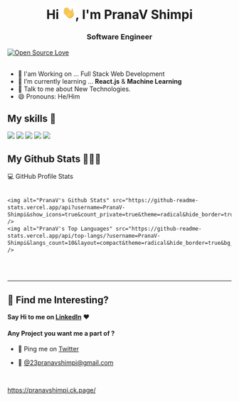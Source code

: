 <h1 align="center">Hi <img src="https://raw.githubusercontent.com/ABSphreak/ABSphreak/master/gifs/Hi.gif" width="30px">, I'm PranaV Shimpi</h1>
<h3 align="center">Software Engineer </h3>
<p align="center">

[![Open Source Love](https://badges.frapsoft.com/os/v2/open-source.svg?v=103)](https://github.com/PranaV-Shimpi) 
<br> <br>
  
- 🔭 I'am Working on ... Full Stack Web Development 
- 🌱 I’m currently learning ... **React.js** & **Machine Learning**
- 💬 Talk to me about New Technologies. 
- 😄 Pronouns: He/Him



## My skills 🚀

![](https://img.shields.io/badge/HTML5-E34F26?style=for-the-badge&logo=html5&logoColor=white)
![](https://img.shields.io/badge/JavaScript-F7DF1E?style=for-the-badge&logo=javascript&logoColor=black)
![](https://img.shields.io/badge/Python-0000?style=for-the-badge&logo=python&logoColor=61DAFB)
![](https://img.shields.io/badge/CSS3-1572B6?style=for-the-badge&logo=css3&logoColor=white)
![](https://img.shields.io/badge/React-20232A?style=for-the-badge&logo=react&logoColor=61DAFB)


##  My Github Stats 👩🏻‍💻
 
  <summary>💻 GitHub Profile Stats</summary>
  <br/>
 
    <img alt="PranaV's Github Stats" src="https://github-readme-stats.vercel.app/api?username=PranaV-Shimpi&show_icons=true&count_private=true&theme=radical&hide_border=true&bg_color=0D1117" />
    <img alt="PranaV's Top Languages" src="https://github-readme-stats.vercel.app/api/top-langs/?username=PranaV-Shimpi&langs_count=10&layout=compact&theme=radical&hide_border=true&bg_color=0D1117" />

<br />
<br />

  ---
## :dart: Find me Interesting? 
**Say Hi to me on [LinkedIn](https://www.linkedin.com/in/pranav-shimpi/)** :heart: 

#### Any Project you want me a part of ?

 - 👀 Ping me on [Twitter](https://twitter.com/PranaVShimpii)

 - 💌 [@23pranavshimpi@gmail.com](mailto:23pranavshimpi@gmail.com)

<br />

 https://pranavshimpi.ck.page/



